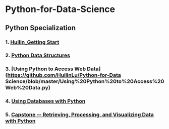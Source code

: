 # Python-for-Data-Science

## Python Specialization

### 1. [Huilin_Getting Start](https://github.com/HuilinLu/Python-for-Data-Science/blob/master/Huilin_Getting%20Start.py)

### 2. [Python Data Structures](https://github.com/HuilinLu/Python-for-Data-Science/blob/master/Python%20Data%20Structures.py)

### 3. [Using Python to Access Web Data](https://github.com/HuilinLu/Python-for-Data Science/blob/master/Using%20Python%20to%20Access%20Web%20Data.py)

### 4. [Using Databases with Python](https://github.com/HuilinLu/Python-for-Data-Science/blob/master/Using%20Databases%20with%20Python.py)

### 5. [Capstone -- Retrieving, Processing, and Visualizing Data with Python](https://github.com/HuilinLu/Python-for-Data-Science/blob/master/Capstone%20--%20Retrieving%2C%20Processing%2C%20and%20Visualizing%20Data%20with%20Python.py)
